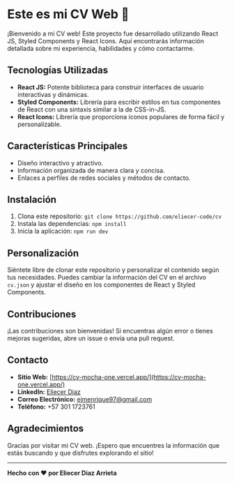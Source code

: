 # Este es mi CV Web 🚀

¡Bienvenido a mi CV web! Este proyecto fue desarrollado utilizando React JS, Styled Components y React Icons. Aquí encontrarás información detallada sobre mi experiencia, habilidades y cómo contactarme.

## Tecnologías Utilizadas

- **React JS:** Potente biblioteca para construir interfaces de usuario interactivas y dinámicas.
- **Styled Components:** Librería para escribir estilos en tus componentes de React con una sintaxis similar a la de CSS-in-JS.
- **React Icons:** Librería que proporciona iconos populares de forma fácil y personalizable.

## Características Principales

- Diseño interactivo y atractivo.
- Información organizada de manera clara y concisa.
- Enlaces a perfiles de redes sociales y métodos de contacto.

## Instalación

1. Clona este repositorio: `git clone https://github.com/eliecer-code/cv`
2. Instala las dependencias: `npm install`
3. Inicia la aplicación: `npm run dev`

## Personalización

Siéntete libre de clonar este repositorio y personalizar el contenido según tus necesidades. Puedes cambiar la información del CV en el archivo `cv.json` y ajustar el diseño en los componentes de React y Styled Components.

## Contribuciones

¡Las contribuciones son bienvenidas! Si encuentras algún error o tienes mejoras sugeridas, abre un issue o envía una pull request.

## Contacto

- **Sitio Web:** [https://cv-mocha-one.vercel.app/](https://cv-mocha-one.vercel.app/)
- **LinkedIn:** [Eliecer Diaz](https://www.linkedin.com/in/eliecer-diaz-1545bb18b/)
- **Correo Electrónico:** <ejmenrique97@gmail.com>
- **Teléfono:** +57 301 1723761

## Agradecimientos

Gracias por visitar mi CV web. ¡Espero que encuentres la información que estás buscando y que disfrutes explorando el sitio!

---
**Hecho con ❤️ por Eliecer Diaz Arrieta**
